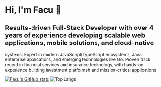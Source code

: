 # Hi, I'm Facu 👋
##  Results-driven Full-Stack Developer with over 4 years of experience developing scalable web applications, mobile solutions, and cloud-native 
systems. Expert in modern JavaScript/TypeScript ecosystems, Java enterprise applications, and emerging technologies like Go. Proven track 
record in financial services and insurance technology, with hands-on experience building investment platformsh and mission-critical applications

[![Facu's GitHub stats](https://github-readme-stats.vercel.app/api?username=facusaldaa&show_icons=true&theme=radical)](https://github.com/anuraghazra/github-readme-stats)
![Top Langs](https://github-readme-stats.vercel.app/api/top-langs/?username=facusaldaa&layout=compact&hide=HTML,Assembly,CSS)
